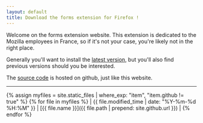 ```yaml
---
layout: default
title: Download the forms extension for Firefox !
---
```


Welcome on the forms extension website. This extension is dedicated to the
Mozilla employees in France, so if it's not your case, you're likely not in the
right place.

Generally you'll want to install the [latest version](french_holiday_forms-latest-fx.xpi),
but you'll also find previous versions should you be interested.

The [source code](https://github.com/julienw/forms-extension) is hosted on github, just like this website.

-------
{% assign myfiles = site.static_files | where_exp: "item", "item.github != true" %}
{% for file in myfiles %} | {{ file.modified_time | date: "%Y-%m-%d %H:%M" }} | [{{ file.name }}]({{ file.path | prepend: site.github.url }}) |
{% endfor %}

